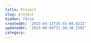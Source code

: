 ```yaml
---
title: Project
slug: project
hidden: false
createdAt: '2023-04-12T15:55:04.022Z'
updatedAt: '2023-06-05T21:38:38.150Z'
category: 
---
```

